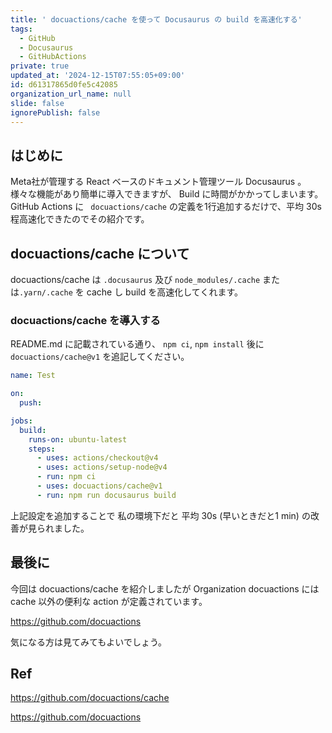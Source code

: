 ```yaml
---
title: ' docuactions/cache を使って Docusaurus の build を高速化する'
tags:
  - GitHub
  - Docusaurus
  - GitHubActions
private: true
updated_at: '2024-12-15T07:55:05+09:00'
id: d61317865d0fe5c42085
organization_url_name: null
slide: false
ignorePublish: false
---
```


## はじめに

Meta社が管理する React ベースのドキュメント管理ツール Docusaurus 。
様々な機能があり簡単に導入できますが、 Build に時間がかかってしまいます。 GitHub Actions に ` docuactions/cache` の定義を1行追加するだけで、平均 30s 程高速化できたのでその紹介です。

## docuactions/cache について

docuactions/cache は `.docusaurus` 及び `node_modules/.cache` または`.yarn/.cache` を cache し build を高速化してくれます。

### docuactions/cache を導入する

README.md に記載されている通り、 `npm ci`, `npm install` 後に `docuactions/cache@v1` を追記してください。

```yml
name: Test

on:
  push:

jobs:
  build:
    runs-on: ubuntu-latest
    steps:
      - uses: actions/checkout@v4
      - uses: actions/setup-node@v4
      - run: npm ci
      - uses: docuactions/cache@v1
      - run: npm run docusaurus build
```

上記設定を追加することで 私の環境下だと 平均 30s (早いときだと1 min) の改善が見られました。

## 最後に

今回は docuactions/cache を紹介しましたが Organization docuactions には cache 以外の便利な action が定義されています。

https://github.com/docuactions

気になる方は見てみてもよいでしょう。

## Ref

https://github.com/docuactions/cache

https://github.com/docuactions
